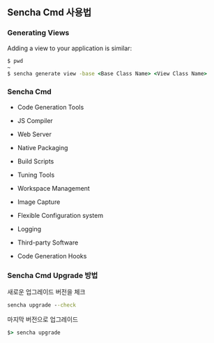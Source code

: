 ## Sencha Cmd 사용법

### Generating Views

Adding a view to your application is similar:

```cmd
$ pwd
~
$ sencha generate view -base <Base Class Name> <View Class Name>

```

### Sencha Cmd

* Code Generation Tools

* JS Compiler

* Web Server

* Native Packaging

* Build Scripts

* Tuning Tools

* Workspace Management

* Image Capture

* Flexible Configuration system

* Logging

* Third-party Software

* Code Generation Hooks

### Sencha Cmd Upgrade  방법

새로운 업그레이드 버전을 체크

```cmd
sencha upgrade --check
```

마지막 버전으로 업그레이드

```cmd
$> sencha upgrade
```

